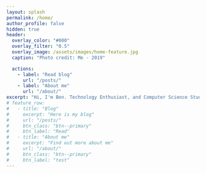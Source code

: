 ```yaml
---
layout: splash
permalink: /home/
author_profile: false
hidden: true
header:
  overlay_color: "#000"
  overlay_filter: "0.5"
  overlay_image: /assets/images/home-feature.jpg
  caption: "Photo credit: Me - 2019"

  actions:
    - label: "Read blog"
      url: "/posts/"  
    - label: "About me"
      url: "/about/"  
excerpt: "Hi, I'm Ben. Technology Enthusiast, and Computer Science Student. Welcome to my personal website and blog."
# feature_row:
#   - title: "Blog"
#     excerpt: "Here is my blog"
#     url: "/posts/"
#     btn_class: "btn--primary"
#     btn_label: "Read"
#   - title: "About me"
#     excerpt: "Find out more about me"
#     url: "/about/"
#     btn_class: "btn--primary"
#     btn_label: "test"     
---
```

